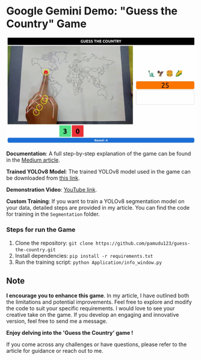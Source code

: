 # Google Gemini Demo: "Guess the Country" Game

![Game Image](ProjectMaterials/game_image.png)


**Documentation**: A full step-by-step explanation of the game can be found in the [Medium article](https://medium.com/@pamudu1111/guess-the-country-4b983ff36616).


**Trained YOLOv8 Model**: The trained YOLOv8 model used in the game can be downloaded from [this link](https://drive.google.com/drive/folders/1qlYVauHO4wAbJJjtWUP0ugfk9-m4xzD3?usp=sharing).

**Demonstration Video**: [YouTube link](https://www.youtube.com/watch?v=9gTek0wQywc&ab_channel=Pamudu123Ranasinghe).

**Custom Training**: If you want to train a YOLOv8 segmentation model on your data, detailed steps are provided in my article. You can find the code for training in the `Segmentation` folder.



### Steps for run the Game

1. Clone the repository: `git clone https://github.com/pamudu123/guess-the-country.git`
2. Install dependencies: `pip install -r requirements.txt`
4. Run the training script: `python Application/info_window.py`


## Note

**I encourage you to enhance this game**. In my article, I have outlined both the limitations and potential improvements. Feel free to explore and modify the code to suit your specific requirements. I would love to see your creative take on the game. If you develop an engaging and innovative version, feel free to send me a message. 

**Enjoy delving into the 'Guess the Country' game !**

If you come across any challenges or have questions, please refer to the article for guidance or reach out to me.


